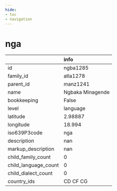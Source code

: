 ```yaml
---
hide:
- toc
- navigation
---
```

# nga
|                      | info             |
|:---------------------|:-----------------|
| id                   | ngba1285         |
| family_id            | atla1278         |
| parent_id            | manz1241         |
| name                 | Ngbaka Minagende |
| bookkeeping          | False            |
| level                | language         |
| latitude             | 2.98887          |
| longitude            | 18.994           |
| iso639P3code         | nga              |
| description          | nan              |
| markup_description   | nan              |
| child_family_count   | 0                |
| child_language_count | 0                |
| child_dialect_count  | 0                |
| country_ids          | CD CF CG         |